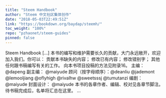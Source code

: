 ```yaml
---
title: "Steem Handbook"
author: "Steem 中文社区集体创作"
date: "2018-05-03T22:49:51Z"
link: "https://bookdown.org/baydap/steemh/"
toc_weight: "100%"
repo: "pzhaonet/steem-guides"
pinned: false
---
```


Steem Handbook [...] 本书的编写和维护需要长久的贡献，大门永远敞开，欢迎加入我们。你可以： 贡献本书缺失的内容； 修改已有内容； 修改错别字； 其他任何跟书稿编写有关的工作。 向本书项目投稿的方法见附录16。 主编：@dapeng 副主编： @maiyude 顾问（按字母顺序）：@deanliu @jademont @lemooljiang @oflyhigh @rivalhw @sweetsssj @tumutanzi 编剧： @maiyude 封面设计： @maiyude 本书的各章作者、编辑、校对见各章节脚注。待书稿完成后，名单将汇总在这里。 ...
